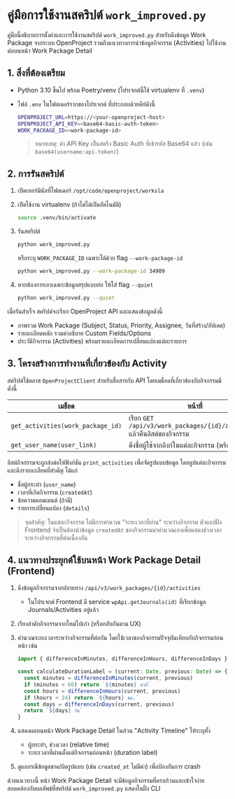 # คู่มือการใช้งานสคริปต์ `work_improved.py`

คู่มือนี้อธิบายการตั้งค่าและการใช้งานสคริปต์ `work_improved.py` สำหรับดึงข้อมูล Work Package จากระบบ OpenProject รวมถึงแนวทางการนำข้อมูลกิจกรรม (Activities) ไปใช้งานต่อบนหน้า Work Package Detail

## 1. สิ่งที่ต้องเตรียม

- Python 3.10 ขึ้นไป พร้อม Poetry/venv (โปรเจกต์นี้ใช้ virtualenv ที่ `.venv`)
- ไฟล์ `.env` ในโฟลเดอร์รากของโปรเจกต์ ที่ประกอบด้วยคีย์ดังนี้

  ```bash
  OPENPROJECT_URL=https://<your-openproject-host>
  OPENPROJECT_API_KEY=<base64-basic-auth-token>
  WORK_PACKAGE_ID=<work-package-id>
  ```

  > หมายเหตุ: ค่า API Key เป็นสตริง Basic Auth ที่เข้ารหัส Base64 แล้ว (เช่น `base64(username:api-token)`)

## 2. การรันสคริปต์

1. เปิดเทอร์มินัลที่โฟลเดอร์ `/opt/code/openproject/worksla`
2. เปิดใช้งาน virtualenv (ถ้าไม่ได้เปิดอัตโนมัติ)

   ```bash
   source .venv/bin/activate
   ```

3. รันสคริปต์

   ```bash
   python work_improved.py
   ```

   หรือระบุ `WORK_PACKAGE_ID` เฉพาะได้ด้วย flag `--work-package-id`

   ```bash
   python work_improved.py --work-package-id 34909
   ```

4. หากต้องการเอาเฉพาะข้อมูลสรุปแบบย่อ ให้ใส่ flag `--quiet`

   ```bash
   python work_improved.py --quiet
   ```

เมื่อรันสำเร็จ สคริปต์จะเรียก OpenProject API และแสดงข้อมูลดังนี้

- ภาพรวม Work Package (Subject, Status, Priority, Assignee, วันที่สร้าง/อัปเดต)
- รายละเอียดหลัก รวมคำอธิบาย Custom Fields/Options
- ประวัติกิจกรรม (Activities) พร้อมรายละเอียดการเปลี่ยนแปลงแต่ละรายการ

## 3. โครงสร้างการทำงานที่เกี่ยวข้องกับ Activity

สคริปต์ใช้คลาส `OpenProjectClient` สำหรับสื่อสารกับ API โดยเมธ็อดที่เกี่ยวข้องกับกิจกรรมมีดังนี้

| เมธ็อด | หน้าที่ |
| --- | --- |
| `get_activities(work_package_id)` | เรียก `GET /api/v3/work_packages/{id}/activities` แล้วคืนลิสต์ของกิจกรรม |
| `get_user_name(user_link)` | ดึงชื่อผู้ใช้จากลิงก์ในแต่ละกิจกรรม (พร้อมแคช) |

ลิสต์กิจกรรมจะถูกส่งต่อให้ฟังก์ชัน `print_activities` เพื่อจัดรูปแบบข้อมูล โดยลูปแต่ละกิจกรรมและดึงรายละเอียดที่สำคัญ ได้แก่

- ชื่อผู้กระทำ (`user_name`)
- เวลาที่เกิดกิจกรรม (`createdAt`)
- ข้อความคอมเมนต์ (ถ้ามี)
- รายการเปลี่ยนแปลง (`details`)

> จุดสำคัญ: ในแต่ละกิจกรรม ไม่มีการคำนวณ "ระยะเวลาที่ผ่าน" ระหว่างกิจกรรม ตัวแอปฝั่ง Frontend จำเป็นต้องนำข้อมูล `createdAt` ของกิจกรรมมาคำนวณเองเพื่อแสดงช่วงเวลาระหว่างกิจกรรมที่ต่อเนื่องกัน

## 4. แนวทางประยุกต์ใช้บนหน้า Work Package Detail (Frontend)

1. ดึงข้อมูลกิจกรรมจากปลายทาง `/api/v3/work_packages/{id}/activities`
   - ในโปรเจกต์ Frontend มี service `wpApi.getJournals(id)` ที่เรียกข้อมูล Journals/Activities อยู่แล้ว
2. เรียงลำดับกิจกรรมจากใหม่ไปเก่า (หรือกลับกันตาม UX)
3. คำนวณระยะเวลาระหว่างกิจกรรมที่ต่อกัน โดยใช้เวลาของกิจกรรมปัจจุบันเทียบกับกิจกรรมก่อนหน้า เช่น

   ```ts
   import { differenceInMinutes, differenceInHours, differenceInDays } from 'date-fns'

   const calculateDurationLabel = (current: Date, previous: Date) => {
     const minutes = differenceInMinutes(current, previous)
     if (minutes < 60) return `${minutes} นาที`
     const hours = differenceInHours(current, previous)
     if (hours < 24) return `${hours} ชม.`
     const days = differenceInDays(current, previous)
     return `${days} วัน`
   }
   ```

4. แสดงผลบนหน้า Work Package Detail ในส่วน "Activity Timeline" ให้ระบุทั้ง
   - ผู้กระทำ, ช่วงเวลา (relative time)
   - ระยะเวลาที่ผ่านตั้งแต่กิจกรรมก่อนหน้า (duration label)
5. ดูแลกรณีข้อมูลขาด/ผิดรูปแบบ (เช่น `created_at` ไม่มีค่า) เพื่อป้องกันการ crash

ด้วยแนวทางนี้ หน้า Work Package Detail จะมีข้อมูลกิจกรรมที่ครบถ้วนและเข้าใจง่าย สอดคล้องกับผลลัพธ์ที่สคริปต์ `work_improved.py` แสดงในฝั่ง CLI
